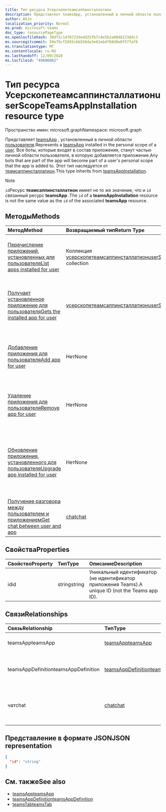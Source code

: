 ```yaml
---
title: Тип ресурса Усерскопетеамсаппинсталлатион
description: Представляет teamsApp, установленный в личной области пользователя.
author: AkJo
localization_priority: Normal
ms.prod: microsoft-teams
doc_type: resourcePageType
ms.openlocfilehash: 30df2c14f8723dedd25fb7c4e5b2a00481338dc3
ms.sourcegitcommit: 59e79cf2693cbb550da3e61eb4f68d9e0f57faf6
ms.translationtype: MT
ms.contentlocale: ru-RU
ms.lasthandoff: 12/09/2020
ms.locfileid: "49606862"
---
```

# <a name="userscopeteamsappinstallation-resource-type"></a><span data-ttu-id="58a15-103">Тип ресурса Усерскопетеамсаппинсталлатион</span><span class="sxs-lookup"><span data-stu-id="58a15-103">userScopeTeamsAppInstallation resource type</span></span>

<span data-ttu-id="58a15-104">Пространство имен: microsoft.graph</span><span class="sxs-lookup"><span data-stu-id="58a15-104">Namespace: microsoft.graph</span></span>

<span data-ttu-id="58a15-105">Представляет [teamsApp](teamsapp.md) , установленный в личной области [пользователя](user.md).</span><span class="sxs-lookup"><span data-stu-id="58a15-105">Represents a [teamsApp](teamsapp.md) installed in the personal scope of a [user](user.md).</span></span> <span data-ttu-id="58a15-106">Все боты, которые входят в состав приложения, станут частью личной области пользователя, в которую добавляется приложение.</span><span class="sxs-lookup"><span data-stu-id="58a15-106">Any bots that are part of the app will become part of a user's personal scope that the app is added to.</span></span>
<span data-ttu-id="58a15-107">Этот тип наследуется от [теамсаппинсталлатион](teamsappinstallation.md).</span><span class="sxs-lookup"><span data-stu-id="58a15-107">This type inherits from [teamsAppInstallation](teamsappinstallation.md).</span></span>

> [!NOTE]
> <span data-ttu-id="58a15-108">`id`Ресурс **теамсаппинсталлатион** имеет не то же значение, что и `id` связанный ресурс **teamsApp** .</span><span class="sxs-lookup"><span data-stu-id="58a15-108">The `id` of a **teamsAppInstallation** resource is not the same value as the `id` of the associated **teamsApp** resource.</span></span>

## <a name="methods"></a><span data-ttu-id="58a15-109">Методы</span><span class="sxs-lookup"><span data-stu-id="58a15-109">Methods</span></span>

| <span data-ttu-id="58a15-110">Метод</span><span class="sxs-lookup"><span data-stu-id="58a15-110">Method</span></span>       | <span data-ttu-id="58a15-111">Возвращаемый тип</span><span class="sxs-lookup"><span data-stu-id="58a15-111">Return Type</span></span>  |<span data-ttu-id="58a15-112">Описание</span><span class="sxs-lookup"><span data-stu-id="58a15-112">Description</span></span>|
|:---------------|:--------|:----------|
|[<span data-ttu-id="58a15-113">Перечисление приложений, установленных для пользователя</span><span class="sxs-lookup"><span data-stu-id="58a15-113">List apps installed for user</span></span>](../api/userteamwork-list-installedapps.md)| <span data-ttu-id="58a15-114">Коллекция [усерскопетеамсаппинсталлатион](userscopeteamsappinstallation.md)</span><span class="sxs-lookup"><span data-stu-id="58a15-114">[userScopeTeamsAppInstallation](userscopeteamsappinstallation.md) collection</span></span> | <span data-ttu-id="58a15-115">Список приложений, установленных в личной области пользователя.</span><span class="sxs-lookup"><span data-stu-id="58a15-115">List apps installed in the personal scope of a user.</span></span> |
|[<span data-ttu-id="58a15-116">Получает установленное приложение для пользователя</span><span class="sxs-lookup"><span data-stu-id="58a15-116">Gets the installed app for user</span></span>](../api/userteamwork-get-installedapps.md)| [<span data-ttu-id="58a15-117">усерскопетеамсаппинсталлатион</span><span class="sxs-lookup"><span data-stu-id="58a15-117">userScopeTeamsAppInstallation</span></span>](userscopeteamsappinstallation.md) | <span data-ttu-id="58a15-118">Список указанного приложения, установленного в личной области пользователя.</span><span class="sxs-lookup"><span data-stu-id="58a15-118">List the specified app installed in the personal scope of a user.</span></span> |
|[<span data-ttu-id="58a15-119">Добавление приложения для пользователя</span><span class="sxs-lookup"><span data-stu-id="58a15-119">Add app for user</span></span>](../api/userteamwork-post-installedapps.md) | <span data-ttu-id="58a15-120">Нет</span><span class="sxs-lookup"><span data-stu-id="58a15-120">None</span></span> | <span data-ttu-id="58a15-121">Добавление (установка) приложения в личной области пользователя.</span><span class="sxs-lookup"><span data-stu-id="58a15-121">Add (install) an app in the personal scope of a user.</span></span> |
|[<span data-ttu-id="58a15-122">Удаление приложения для пользователя</span><span class="sxs-lookup"><span data-stu-id="58a15-122">Remove app for user</span></span>](../api/userteamwork-delete-installedapps.md) | <span data-ttu-id="58a15-123">Нет</span><span class="sxs-lookup"><span data-stu-id="58a15-123">None</span></span> | <span data-ttu-id="58a15-124">Удалить (удалить) приложение в личной области пользователя.</span><span class="sxs-lookup"><span data-stu-id="58a15-124">Remove (uninstall) an app in the personal scope of a user.</span></span> |
|[<span data-ttu-id="58a15-125">Обновление приложения, установленного для пользователя</span><span class="sxs-lookup"><span data-stu-id="58a15-125">Upgrade app installed for user</span></span>](../api/userteamwork-teamsappinstallation-upgrade.md) | <span data-ttu-id="58a15-126">Нет</span><span class="sxs-lookup"><span data-stu-id="58a15-126">None</span></span> | <span data-ttu-id="58a15-127">Выполните обновление до последней версии приложения, установленного в личной области пользователя.</span><span class="sxs-lookup"><span data-stu-id="58a15-127">Upgrade to the latest version of the app installed in the personal scope of a user.</span></span>|
|[<span data-ttu-id="58a15-128">Получение разговора между пользователем и приложением</span><span class="sxs-lookup"><span data-stu-id="58a15-128">Get chat between user and app</span></span>](../api/userscopeteamsappinstallation-get-chat.md) | [<span data-ttu-id="58a15-129">chat</span><span class="sxs-lookup"><span data-stu-id="58a15-129">chat</span></span>](chat.md) | <span data-ttu-id="58a15-130">Перечисление сеансов одного пользователя и приложения.</span><span class="sxs-lookup"><span data-stu-id="58a15-130">List one-on-one chats between a user and the app.</span></span> |

## <a name="properties"></a><span data-ttu-id="58a15-131">Свойства</span><span class="sxs-lookup"><span data-stu-id="58a15-131">Properties</span></span>

| <span data-ttu-id="58a15-132">Свойство</span><span class="sxs-lookup"><span data-stu-id="58a15-132">Property</span></span>            | <span data-ttu-id="58a15-133">Тип</span><span class="sxs-lookup"><span data-stu-id="58a15-133">Type</span></span>     | <span data-ttu-id="58a15-134">Описание</span><span class="sxs-lookup"><span data-stu-id="58a15-134">Description</span></span> |
|:------------------- |:-------- |:----------- |
| <span data-ttu-id="58a15-135">id</span><span class="sxs-lookup"><span data-stu-id="58a15-135">id</span></span>                  | <span data-ttu-id="58a15-136">string</span><span class="sxs-lookup"><span data-stu-id="58a15-136">string</span></span>   | <span data-ttu-id="58a15-137">Уникальный идентификатор (не идентификатор приложения Teams).</span><span class="sxs-lookup"><span data-stu-id="58a15-137">A unique ID (not the Teams app ID).</span></span> |

## <a name="relationships"></a><span data-ttu-id="58a15-138">Связи</span><span class="sxs-lookup"><span data-stu-id="58a15-138">Relationships</span></span>

| <span data-ttu-id="58a15-139">Связь</span><span class="sxs-lookup"><span data-stu-id="58a15-139">Relationship</span></span>   | <span data-ttu-id="58a15-140">Тип</span><span class="sxs-lookup"><span data-stu-id="58a15-140">Type</span></span>    | <span data-ttu-id="58a15-141">Описание</span><span class="sxs-lookup"><span data-stu-id="58a15-141">Description</span></span> |
|:---------------|:--------|:----------|
|<span data-ttu-id="58a15-142">teamsApp</span><span class="sxs-lookup"><span data-stu-id="58a15-142">teamsApp</span></span>|[<span data-ttu-id="58a15-143">teamsApp</span><span class="sxs-lookup"><span data-stu-id="58a15-143">teamsApp</span></span>](teamsapp.md)| <span data-ttu-id="58a15-144">Установленное приложение.</span><span class="sxs-lookup"><span data-stu-id="58a15-144">The app that is installed.</span></span> |
|<span data-ttu-id="58a15-145">teamsAppDefinition</span><span class="sxs-lookup"><span data-stu-id="58a15-145">teamsAppDefinition</span></span>|[<span data-ttu-id="58a15-146">teamsAppDefinition</span><span class="sxs-lookup"><span data-stu-id="58a15-146">teamsAppDefinition</span></span>](teamsappdefinition.md)| <span data-ttu-id="58a15-147">Сведения о данной версии приложения.</span><span class="sxs-lookup"><span data-stu-id="58a15-147">The details of this version of the app.</span></span> |
|<span data-ttu-id="58a15-148">чат</span><span class="sxs-lookup"><span data-stu-id="58a15-148">chat</span></span> |[<span data-ttu-id="58a15-149">chat</span><span class="sxs-lookup"><span data-stu-id="58a15-149">chat</span></span>](chat.md) | <span data-ttu-id="58a15-150">Чат между пользователем и приложением Teams.</span><span class="sxs-lookup"><span data-stu-id="58a15-150">The chat between the user and Teams app.</span></span> | 

## <a name="json-representation"></a><span data-ttu-id="58a15-151">Представление в формате JSON</span><span class="sxs-lookup"><span data-stu-id="58a15-151">JSON representation</span></span>

<!-- {
  "blockType": "resource",
  "@odata.type": "microsoft.graph.userScopeTeamsAppInstallation",
  "baseType": "microsoft.graph.entity"
}-->

```json
{
  "id": "string"
}
```

## <a name="see-also"></a><span data-ttu-id="58a15-152">См. также</span><span class="sxs-lookup"><span data-stu-id="58a15-152">See also</span></span>

- [<span data-ttu-id="58a15-153">teamsApp</span><span class="sxs-lookup"><span data-stu-id="58a15-153">teamsApp</span></span>](teamsapp.md)
- [<span data-ttu-id="58a15-154">teamsAppDefinition</span><span class="sxs-lookup"><span data-stu-id="58a15-154">teamsAppDefinition</span></span>](teamsappdefinition.md)
- [<span data-ttu-id="58a15-155">teamsTab</span><span class="sxs-lookup"><span data-stu-id="58a15-155">teamsTab</span></span>](../resources/teamstab.md)

<!-- uuid: 8fcb5dbc-d5aa-4681-8e31-b001d5168d79
2015-10-25 14:57:30 UTC -->
<!-- {
  "type": "#page.annotation",
  "description": "userScopeTeamsAppInstallation resource",
  "keywords": "",
  "section": "documentation",
  "tocPath": ""
  "suppressions": []
}-->

